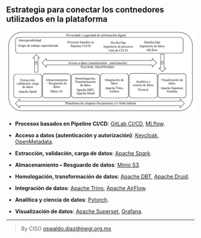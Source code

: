 ## Estrategia para conectar los contnedores utilizados en la plataforma
<img src="/assets/PaaS_and_Contenedores.jpg">

- **Procesos basados en Pipeline CI/CD**: [GitLab CI/CD](https://docs.gitlab.com/ee/ci/), [MLflow](https://mlflow.org/docs/latest/index.html).

- **Acceso a datos (autenticación y autorización)**: [Keycloak](https://www.keycloak.org/), [OpenMetadata](https://open-metadata.org/).

- **Extracción, validación, carga de datos**: [Apache Spark](https://spark.apache.org/).

- **Almacenamiento – Resguardo de datos**: [Minio S3](https://min.io/). 

- **Homologación, transformación de datos**: [Apache DBT](https://docs.getdbt.com/), [Apache Druid](https://druid.apache.org/).

- **Integración de datos**: [Apache Trino](https://trino.io/), [Apache AirFlow](https://airflow.apache.org/).

- **Analítica y ciencia de datos**: [Pytorch](https://pytorch.org/). 

- **Visualización de datos**: [Apache Superset](https://superset.apache.org/docs/intro), [Grafana](https://grafana.com/).

________________________________________
> By CISO oswaldo.diaz@inegi.org.mx 

